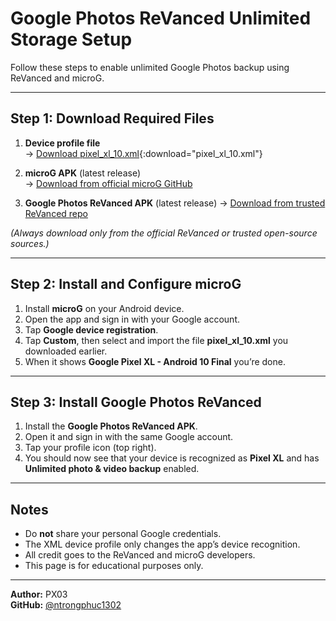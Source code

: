 # Google Photos ReVanced Unlimited Storage Setup

Follow these steps to enable unlimited Google Photos backup using ReVanced and microG.

---

## Step 1: Download Required Files

1. **Device profile file**  
   → [Download pixel_xl_10.xml](https://raw.githubusercontent.com/ntrongphuc1302/revanced-photo-guide/main/assets/pixel_xl_10.xml){:download="pixel_xl_10.xml"}

2. **microG APK** (latest release)  
   → [Download from official microG GitHub](https://github.com/ReVanced/GmsCore/releases/latest)

3. **Google Photos ReVanced APK** (latest release)
   → [Download from trusted ReVanced repo](https://github.com/Unofficial-Life/revanced-gphotos-build/releases/latest)

_(Always download only from the official ReVanced or trusted open-source sources.)_

---

## Step 2: Install and Configure microG

1. Install **microG** on your Android device.
2. Open the app and sign in with your Google account.
3. Tap **Google device registration**.
4. Tap **Custom**, then select and import the file **pixel_xl_10.xml** you downloaded earlier.
5. When it shows **Google Pixel XL - Android 10 Final** you’re done.

---

## Step 3: Install Google Photos ReVanced

1. Install the **Google Photos ReVanced APK**.
2. Open it and sign in with the same Google account.
3. Tap your profile icon (top right).
4. You should now see that your device is recognized as **Pixel XL** and has  
   **Unlimited photo & video backup** enabled.

---

## Notes

- Do **not** share your personal Google credentials.
- The XML device profile only changes the app’s device recognition.
- All credit goes to the ReVanced and microG developers.
- This page is for educational purposes only.

---

**Author:** PX03  
**GitHub:** [@ntrongphuc1302](https://github.com/ntrongphuc1302)
